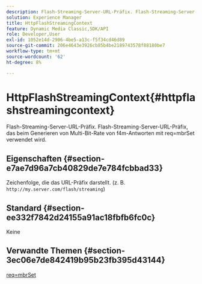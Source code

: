 ```yaml
---
description: Flash-Streaming-Server-URL-Präfix. Flash-Streaming-Server-URL-Präfix, das beim Generieren von Multi-Bit-Rate von f4m-Antworten mit req=mbrSet verwendet wird.
solution: Experience Manager
title: HttpFlashStreamingContext
feature: Dynamic Media Classic,SDK/API
role: Developer,User
exl-id: 1052e14d-2906-4be5-a13c-f5f34cd46d89
source-git-commit: 206e4643e3926cb85b4be2189743578f88180be7
workflow-type: tm+mt
source-wordcount: '62'
ht-degree: 8%

---
```


# HttpFlashStreamingContext{#httpflashstreamingcontext}

Flash-Streaming-Server-URL-Präfix. Flash-Streaming-Server-URL-Präfix, das beim Generieren von Multi-Bit-Rate von f4m-Antworten mit req=mbrSet verwendet wird.

## Eigenschaften {#section-e7ae7d96a7cb40829de7e784fcbbad33}

Zeichenfolge, die das URL-Präfix darstellt. (z. B. `http://my.server.com/flash/streaming`)

## Standard {#section-ee332f7842d24155a91ac18fbfb6fc0c}

Keine

## Verwandte Themen {#section-3ec06e7de842419b95b23fb395d43144}

[req=mbrSet](../../../../../is-api/http-ref/image-serving-api-ref/c-http-protocol-reference/c-command-reference/r-req/r-mbrset.md#reference-603d75babde74508a878c27bd4cced73)
